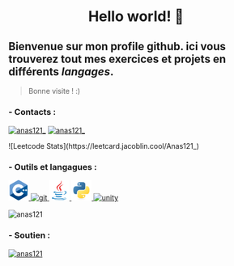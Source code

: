 <h1 align="center">Hello world! 👋</h1>

## Bienvenue sur mon profile github. ici vous trouverez tout mes exercices et projets en différents **_langages_**. 
> Bonne visite ! :)

<h3 align="left">- Contacts :</h3>
<p align="left">
<a href="https://www.leetcode.com/anas121_" target="blank"><img align="center" src="https://raw.githubusercontent.com/rahuldkjain/github-profile-readme-generator/master/src/images/icons/Social/leet-code.svg" alt="anas121_" height="30" width="40" /></a>
<a href="https://discord.gg/anas121_" target="blank"><img align="center" src="https://raw.githubusercontent.com/rahuldkjain/github-profile-readme-generator/master/src/images/icons/Social/discord.svg" alt="anas121_" height="30" width="40" /></a>
</p>
![Leetcode Stats](https://leetcard.jacoblin.cool/Anas121_)

<h3 align="left">- Outils et langagues :</h3>
<p align="left"> <a href="https://www.w3schools.com/cpp/" target="_blank" rel="noreferrer"> <img src="https://raw.githubusercontent.com/devicons/devicon/master/icons/cplusplus/cplusplus-original.svg" alt="cplusplus" width="40" height="40"/> </a> <a href="https://git-scm.com/" target="_blank" rel="noreferrer"> <img src="https://www.vectorlogo.zone/logos/git-scm/git-scm-icon.svg" alt="git" width="40" height="40"/> </a> <a href="https://www.java.com" target="_blank" rel="noreferrer"> <img src="https://raw.githubusercontent.com/devicons/devicon/master/icons/java/java-original.svg" alt="java" width="40" height="40"/> </a> <a href="https://www.python.org" target="_blank" rel="noreferrer"> <img src="https://raw.githubusercontent.com/devicons/devicon/master/icons/python/python-original.svg" alt="python" width="40" height="40"/> </a> <a href="https://unity.com/" target="_blank" rel="noreferrer"> <img src="https://www.vectorlogo.zone/logos/unity3d/unity3d-icon.svg" alt="unity" width="40" height="40"/> </a> </p>
<p><img align="center" src="https://github-readme-streak-stats.herokuapp.com/?user=anas121&" alt="anas121" /></p>

<h3 align="left">- Soutien :</h3>
<p><a href="https://ko-fi.com/anas121"> <img align="center" src="https://cdn.ko-fi.com/cdn/kofi3.png?v=3" height="50" width="210" alt="anas121" /></a></p>
